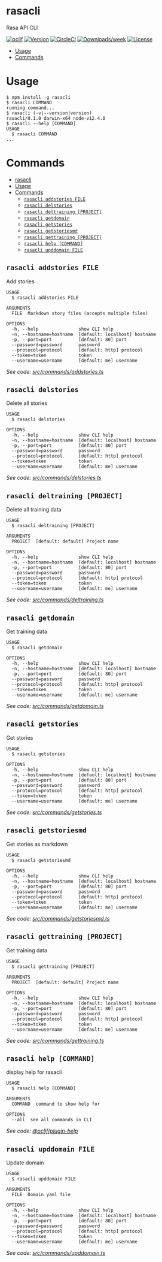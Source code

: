 rasacli
=======

Rasa API CLI

[![oclif](https://img.shields.io/badge/cli-oclif-brightgreen.svg)](https://oclif.io)
[![Version](https://img.shields.io/npm/v/rasacli.svg)](https://npmjs.org/package/rasacli)
[![CircleCI](https://circleci.com/gh/rgstephens/rasacli/tree/master.svg?style=shield)](https://circleci.com/gh/rgstephens/rasacli/tree/master)
[![Downloads/week](https://img.shields.io/npm/dw/rasacli.svg)](https://npmjs.org/package/rasacli)
[![License](https://img.shields.io/npm/l/rasacli.svg)](https://github.com/rgstephens/rasacli/blob/master/package.json)

<!-- toc -->
* [Usage](#usage)
* [Commands](#commands)
<!-- tocstop -->
# Usage
<!-- usage -->
```sh-session
$ npm install -g rasacli
$ rasacli COMMAND
running command...
$ rasacli (-v|--version|version)
rasacli/0.1.0 darwin-x64 node-v12.4.0
$ rasacli --help [COMMAND]
USAGE
  $ rasacli COMMAND
...
```
<!-- usagestop -->
# Commands
<!-- commands -->
- [rasacli](#rasacli)
- [Usage](#usage)
- [Commands](#commands)
  - [`rasacli addstories FILE`](#rasacli-addstories-file)
  - [`rasacli delstories`](#rasacli-delstories)
  - [`rasacli deltraining [PROJECT]`](#rasacli-deltraining-project)
  - [`rasacli getdomain`](#rasacli-getdomain)
  - [`rasacli getstories`](#rasacli-getstories)
  - [`rasacli getstoriesmd`](#rasacli-getstoriesmd)
  - [`rasacli gettraining [PROJECT]`](#rasacli-gettraining-project)
  - [`rasacli help [COMMAND]`](#rasacli-help-command)
  - [`rasacli upddomain FILE`](#rasacli-upddomain-file)

## `rasacli addstories FILE`

Add stories

```
USAGE
  $ rasacli addstories FILE

ARGUMENTS
  FILE  Markdown story files (accepts multiple files)

OPTIONS
  -h, --help               show CLI help
  -n, --hostname=hostname  [default: localhost] hostname
  -p, --port=port          [default: 80] port
  --password=password      password
  --protocol=protocol      [default: http] protocol
  --token=token            token
  --username=username      [default: me] username
```

_See code: [src/commands/addstories.ts](https://github.com/rgstephens/rasacli/blob/v0.1.0/src/commands/addstories.ts)_

## `rasacli delstories`

Delete all stories

```
USAGE
  $ rasacli delstories

OPTIONS
  -h, --help               show CLI help
  -n, --hostname=hostname  [default: localhost] hostname
  -p, --port=port          [default: 80] port
  --password=password      password
  --protocol=protocol      [default: http] protocol
  --token=token            token
  --username=username      [default: me] username
```

_See code: [src/commands/delstories.ts](https://github.com/rgstephens/rasacli/blob/v0.1.0/src/commands/delstories.ts)_

## `rasacli deltraining [PROJECT]`

Delete all training data

```
USAGE
  $ rasacli deltraining [PROJECT]

ARGUMENTS
  PROJECT  [default: default] Project name

OPTIONS
  -h, --help               show CLI help
  -n, --hostname=hostname  [default: localhost] hostname
  -p, --port=port          [default: 80] port
  --password=password      password
  --protocol=protocol      [default: http] protocol
  --token=token            token
  --username=username      [default: me] username
```

_See code: [src/commands/deltraining.ts](https://github.com/rgstephens/rasacli/blob/v0.1.0/src/commands/deltraining.ts)_

## `rasacli getdomain`

Get training data

```
USAGE
  $ rasacli getdomain

OPTIONS
  -h, --help               show CLI help
  -n, --hostname=hostname  [default: localhost] hostname
  -p, --port=port          [default: 80] port
  --password=password      password
  --protocol=protocol      [default: http] protocol
  --token=token            token
  --username=username      [default: me] username
```

_See code: [src/commands/getdomain.ts](https://github.com/rgstephens/rasacli/blob/v0.1.0/src/commands/getdomain.ts)_

## `rasacli getstories`

Get stories

```
USAGE
  $ rasacli getstories

OPTIONS
  -h, --help               show CLI help
  -n, --hostname=hostname  [default: localhost] hostname
  -p, --port=port          [default: 80] port
  --password=password      password
  --protocol=protocol      [default: http] protocol
  --token=token            token
  --username=username      [default: me] username
```

_See code: [src/commands/getstories.ts](https://github.com/rgstephens/rasacli/blob/v0.1.0/src/commands/getstories.ts)_

## `rasacli getstoriesmd`

Get stories as markdown

```
USAGE
  $ rasacli getstoriesmd

OPTIONS
  -h, --help               show CLI help
  -n, --hostname=hostname  [default: localhost] hostname
  -p, --port=port          [default: 80] port
  --password=password      password
  --protocol=protocol      [default: http] protocol
  --token=token            token
  --username=username      [default: me] username
```

_See code: [src/commands/getstoriesmd.ts](https://github.com/rgstephens/rasacli/blob/v0.1.0/src/commands/getstoriesmd.ts)_

## `rasacli gettraining [PROJECT]`

Get training data

```
USAGE
  $ rasacli gettraining [PROJECT]

ARGUMENTS
  PROJECT  [default: default] Project name

OPTIONS
  -h, --help               show CLI help
  -n, --hostname=hostname  [default: localhost] hostname
  -p, --port=port          [default: 80] port
  --password=password      password
  --protocol=protocol      [default: http] protocol
  --token=token            token
  --username=username      [default: me] username
```

_See code: [src/commands/gettraining.ts](https://github.com/rgstephens/rasacli/blob/v0.1.0/src/commands/gettraining.ts)_

## `rasacli help [COMMAND]`

display help for rasacli

```
USAGE
  $ rasacli help [COMMAND]

ARGUMENTS
  COMMAND  command to show help for

OPTIONS
  --all  see all commands in CLI
```

_See code: [@oclif/plugin-help](https://github.com/oclif/plugin-help/blob/v2.2.0/src/commands/help.ts)_

## `rasacli upddomain FILE`

Update domain

```
USAGE
  $ rasacli upddomain FILE

ARGUMENTS
  FILE  Domain yaml file

OPTIONS
  -h, --help               show CLI help
  -n, --hostname=hostname  [default: localhost] hostname
  -p, --port=port          [default: 80] port
  --password=password      password
  --protocol=protocol      [default: http] protocol
  --token=token            token
  --username=username      [default: me] username
```

_See code: [src/commands/upddomain.ts](https://github.com/rgstephens/rasacli/blob/v0.1.0/src/commands/upddomain.ts)_
<!-- commandsstop -->
